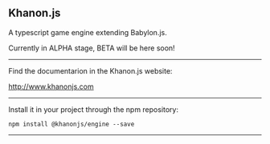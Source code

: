 Khanon.js
---
A typescript game engine extending Babylon.js.

Currently in ALPHA stage, BETA will be here soon!

---

Find the documentarion in the Khanon.js website:

http://www.khanonjs.com

---

Install it in your project through the npm repository:

`npm install @khanonjs/engine --save`

---
